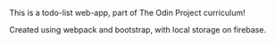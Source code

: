 This is a todo-list web-app, part of The Odin Project curriculum!

Created using webpack and bootstrap, with local storage on firebase.